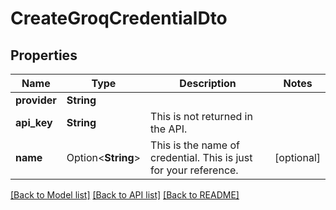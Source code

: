 # CreateGroqCredentialDto

## Properties

Name | Type | Description | Notes
------------ | ------------- | ------------- | -------------
**provider** | **String** |  | 
**api_key** | **String** | This is not returned in the API. | 
**name** | Option<**String**> | This is the name of credential. This is just for your reference. | [optional]

[[Back to Model list]](../README.md#documentation-for-models) [[Back to API list]](../README.md#documentation-for-api-endpoints) [[Back to README]](../README.md)


